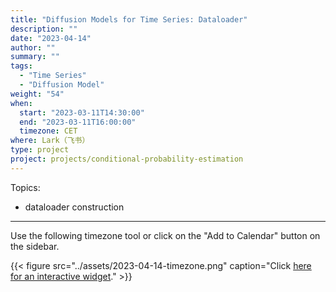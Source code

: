 ```yaml
---
title: "Diffusion Models for Time Series: Dataloader"
description: ""
date: "2023-04-14"
author: ""
summary: ""
tags:
  - "Time Series"
  - "Diffusion Model"
weight: "54"
when:
  start: "2023-03-11T14:30:00"
  end: "2023-03-11T16:00:00"
  timezone: CET
where: Lark（飞书）
type: project
project: projects/conditional-probability-estimation
---
```


Topics:

- dataloader construction


---

Use the following timezone tool or click on the "Add to Calendar" button on the sidebar.

{{< figure src="../assets/2023-04-14-timezone.png" caption="Click [here for an interactive widget](https://www.worldtimebuddy.com/?qm=1&lid=2950159,1816670,5,8&h=1816670&date=2023-4-14&sln=20.5-22&hf=0)." >}}



